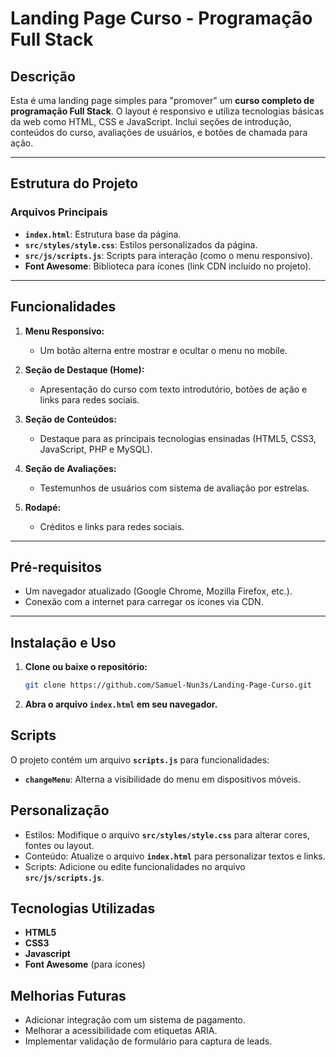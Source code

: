 # Landing Page Curso - Programação Full Stack

## Descrição
Esta é uma landing page simples para "promover" um **curso completo de programação Full Stack**. O layout é responsivo e utiliza tecnologias básicas da web como HTML, CSS e JavaScript. Inclui seções de introdução, conteúdos do curso, avaliações de usuários, e botões de chamada para ação.

---

## Estrutura do Projeto

### Arquivos Principais
- **`index.html`**: Estrutura base da página.
- **`src/styles/style.css`**: Estilos personalizados da página.
- **`src/js/scripts.js`**: Scripts para interação (como o menu responsivo).
- **Font Awesome**: Biblioteca para ícones (link CDN incluído no projeto).

---

## Funcionalidades
1. **Menu Responsivo:**
   - Um botão alterna entre mostrar e ocultar o menu no mobile.

2. **Seção de Destaque (Home):**
   - Apresentação do curso com texto introdutório, botões de ação e links para redes sociais.

3. **Seção de Conteúdos:**
   - Destaque para as principais tecnologias ensinadas (HTML5, CSS3, JavaScript, PHP e MySQL).

4. **Seção de Avaliações:**
   - Testemunhos de usuários com sistema de avaliação por estrelas.

5. **Rodapé:**
   - Créditos e links para redes sociais.

---

## Pré-requisitos
- Um navegador atualizado (Google Chrome, Mozilla Firefox, etc.).
- Conexão com a internet para carregar os ícones via CDN.

---

## Instalação e Uso

1. **Clone ou baixe o repositório:**
   ```bash
   git clone https://github.com/Samuel-Nun3s/Landing-Page-Curso.git

2. **Abra o arquivo **`index.html`** em seu navegador.**

## Scripts
O projeto contém um arquivo **`scripts.js`** para funcionalidades:
- **`changeMenu`**: Alterna a visibilidade do menu em dispositivos móveis.

## Personalização
- Estilos: Modifique o arquivo **`src/styles/style.css`** para alterar cores, fontes ou layout.
- Conteúdo: Atualize o arquivo **`index.html`** para personalizar textos e links.
- Scripts: Adicione ou edite funcionalidades no arquivo **`src/js/scripts.js`**.

## Tecnologias Utilizadas
- **HTML5**
- **CSS3**
- **Javascript**
- **Font Awesome** (para ícones)

## Melhorias Futuras
- Adicionar integração com um sistema de pagamento.
- Melhorar a acessibilidade com etiquetas ARIA.
- Implementar validação de formulário para captura de leads.
